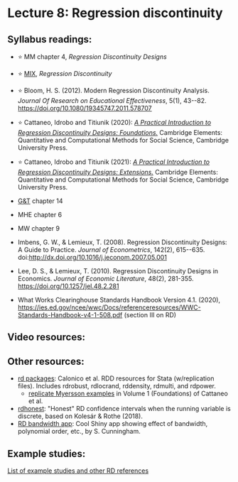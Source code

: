 # Lecture 8: Regression discontinuity


## Syllabus readings:

* :star: MM chapter 4, *Regression Discontinuity Designs*
* :star: [MIX](https://mixtape.scunning.com/), *Regression Discontinuity*
* :star: Bloom, H. S. (2012). Modern Regression Discontinuity Analysis. *Journal Of Research on Educational Effectiveness*, 5(1), 43--82. https://doi.org/10.1080/19345747.2011.578707

* :star: Cattaneo, Idrobo and Titiunik (2020): [*A Practical Introduction to Regression Discontinuity Designs: Foundations.*](https://rdpackages.github.io/references/Cattaneo-Idrobo-Titiunik_2020_CUP.pdf) Cambridge Elements: Quantitative and Computational Methods for Social Science, Cambridge University Press.
* :star: Cattaneo, Idrobo and Titiunik (2021): [*A Practical Introduction to Regression Discontinuity Designs: Extensions.*](https://rdpackages.github.io/references/Cattaneo-Idrobo-Titiunik_2021_CUP.pdf)
Cambridge Elements: Quantitative and Computational Methods for Social Science, Cambridge University Press.
* [G&T](https://elibrary.worldbank.org/doi/book/10.1596/978-1-4648-1497-6?chapterTab=true) chapter 14
* MHE chapter 6
* MW chapter 9 
* Imbens, G. W., & Lemieux, T. (2008). Regression Discontinuity Designs: A Guide to Practice. *Journal of Econometrics*, 142(2), 615--635. doi:http://dx.doi.org/10.1016/j.jeconom.2007.05.001
* Lee, D. S., & Lemieux, T. (2010). Regression Discontinuity Designs in Economics. *Journal of Economic Literature*, 48(2), 281-355. https://doi.org/10.1257/jel.48.2.281 
* What Works Clearinghouse Standards Handbook Version 4.1. (2020), https://ies.ed.gov/ncee/wwc/Docs/referenceresources/WWC-Standards-Handbook-v4-1-508.pdf (section III on RD)


## Video resources:


## Other resources:

* [rd packages](https://rdpackages.github.io/): Calonico et al. RDD resources for Stata (w/replication files). Includes rdrobust, rdlocrand, rddensity, rdmulti, and rdpower.
  * [replicate Myersson examples](https://github.com/rdpackages-replication/CIT_2020_CUP) in Volume 1 (Foundations) of Cattaneo et al.
* [rdhonest](https://github.com/tbarmstr/RDHonest-vStata): "Honest" RD confidence intervals when the running variable is discrete, based on Kolesár & Rothe (2018).
* [RD bandwidth app](https://mixtape.shinyapps.io/RD-Bandwidth/): Cool Shiny app showing effect of bandwidth, polynomial order, etc., by S. Cunningham.


## Example studies:

[List of example studies and other RD references](https://github.com/spcorcor18/LPO-8852/blob/main/lectures/Lecture%208%20-%20Regression%20discontinuity/Example%20studies%20-%20RDD.md)
